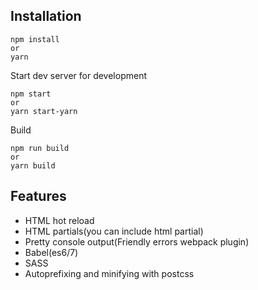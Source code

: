 ## Installation

```
npm install
or
yarn
```

Start dev server for development

```
npm start
or
yarn start-yarn
```

Build

```
npm run build
or
yarn build
```

## Features

- HTML hot reload
- HTML partials(you can include html partial)
- Pretty console output(Friendly errors webpack plugin)
- Babel(es6/7)
- SASS
- Autoprefixing and minifying with postcss
